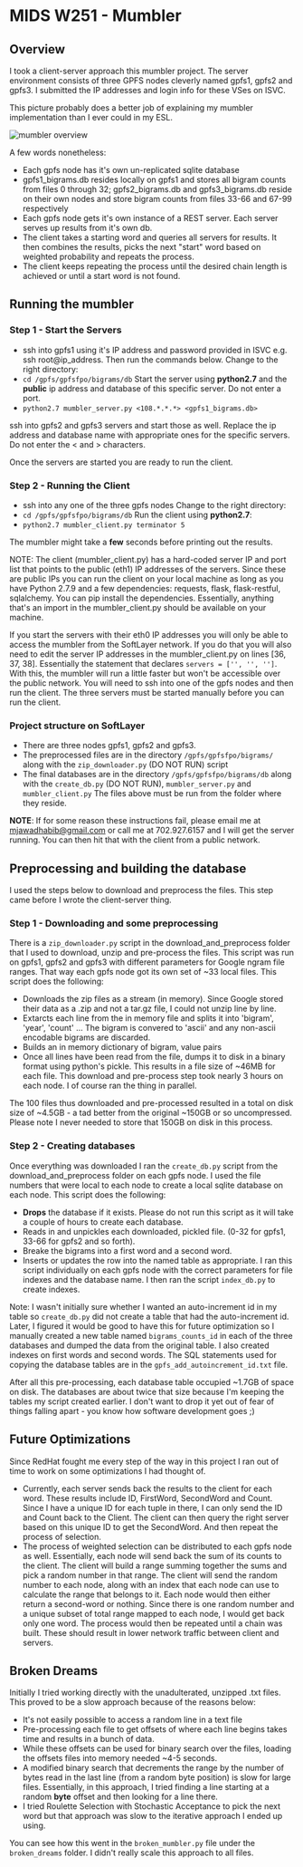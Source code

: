 # MIDS W251 - Mumbler

## Overview
I took a client-server approach this mumbler project. The server environment consists of three GPFS nodes cleverly named gpfs1, gpfs2 and gpfs3. I submitted the IP addresses and login info for these VSes on ISVC.

This picture probably does a better job of explaining my mumbler implementation than I ever could in my ESL.

![mumbler overview](https://github.com/jhabib/midsmumbler/blob/master/midsmumbler.png?raw=true "mumbler overview")

A few words nonetheless:
* Each gpfs node has it's own un-replicated sqlite database 
* gpfs1_bigrams.db resides locally on gpfs1 and stores all bigram counts from files 0 through 32; gpfs2_bigrams.db and gpfs3_bigrams.db reside on their own nodes and store bigram counts from files 33-66 and 67-99 respectively
* Each gpfs node gets it's own instance of a REST server. Each server serves up results from it's own db.
* The client takes a starting word and queries all servers for results. It then combines the results, picks the next "start" word based on weighted probability and repeats the process.
* The client keeps repeating the process until the desired chain length is achieved or until a start word is not found.

## Running the mumbler

### Step 1 - Start the Servers
* ssh into gpfs1 using it's IP address and password provided in ISVC e.g. ssh root@ip\_address. Then run the commands below.
Change to the right directory:
* `cd /gpfs/gpfsfpo/bigrams/db`
Start the server using **python2.7** and the **public** ip address and database of this specific server. Do not enter a port.
* `python2.7 mumbler_server.py <108.*.*.*> <gpfs1_bigrams.db>`

ssh into gpfs2 and gpfs3 servers and start those as well. Replace the ip address and database name with appropriate ones for the specific servers. Do not enter the < and > characters.

Once the servers are started you are ready to run the client.

### Step 2 - Running the Client
* ssh into any one of the three gpfs nodes
Change to the right directory:
* `cd /gpfs/gpfsfpo/bigrams/db`
Run the client using **python2.7**:
* `python2.7 mumbler_client.py terminator 5`

The mumbler might take a **few** seconds before printing out the results.

NOTE: 
The client (mumbler_client.py) has a hard-coded server IP and port list that points to the public (eth1) IP addresses of the servers. Since these are public IPs you can run the client on your local machine as long as you have Python 2.7.9 and a few dependencies: requests, flask, flask-restful, sqlalchemy. You can pip install the dependencies. Essentially, anything that's an import in the mumbler_client.py should be available on your machine.

If you start the servers with their eth0 IP addresses you will only be able to access the mumbler from the SoftLayer network. If you do that you will also need to edit the server IP addresses in the mumbler_client.py on lines [36, 37, 38]. Essentially the statement that declares `servers = ['', '', '']`. With this, the mumbler will run a little faster but won't be accessible over the public network. You will need to ssh into one of the gpfs nodes and then run the client. The three servers must be started manually before you can run the client.

### Project structure on SoftLayer
* There are three nodes gpfs1, gpfs2 and gpfs3.
* The preprocessed files are in the directory `/gpfs/gpfsfpo/bigrams/` along with the `zip_downloader.py` (DO NOT RUN) script
* The final databases are in the directory `/gpfs/gpfsfpo/bigrams/db` along with the `create_db.py` (DO NOT RUN), `mumbler_server.py` and `mumbler_client.py`
The files above must be run from the folder where they reside. 

**NOTE**: 
If for some reason these instructions fail, please email me at mjawadhabib@gmail.com or call me at 702.927.6157 and I will get the server running. You can then hit that with the client from a public network.

## Preprocessing and building the database
I used the steps below to download and preprocess the files. This step came before I wrote the client-server thing.

### Step 1 - Downloading and some preprocessing 
There is a `zip_downloader.py` script in the download_and_preprocess folder that I used to download, unzip and pre-process the files. This script was run on gpfs1, gpfs2 and gpfs3 with different parameters for Google ngram file ranges. That way each gpfs node got its own set of ~33 local files. This script does the following:
* Downloads the zip files as a stream (in memory). Since Google stored their data as a .zip and not a tar.gz file, I could not unzip line by line. 
* Extarcts each line from the in memory file and splits it into 'bigram', 'year', 'count' ... The bigram is convered to 'ascii' and any non-ascii encodable bigrams are discarded.
* Builds an in memory dictionary of bigram, value pairs
* Once all lines have been read from the file, dumps it to disk in a binary format using python's pickle. This results in a file size of ~46MB for each file.
This download and pre-process step took nearly 3 hours on each node. I of course ran the thing in parallel.

The 100 files thus downloaded and pre-processed resulted in a total on disk size of ~4.5GB - a tad better from the original ~150GB or so uncompressed. Please note I never needed to store that 150GB on disk in this process.

### Step 2 - Creating databases
Once everything was downloaded I ran the `create_db.py` script from the download_and_preprocess folder on each gpfs node. I used the file numbers that were local to each node to create a local sqlite database on each node. This script does the following:
* **Drops** the database if it exists. Please do not run this script as it will take a couple of hours to create each database.
* Reads in and unpickles each downloaded, pickled file. (0-32 for gpfs1, 33-66 for gpfs2 and so forth).
* Breake the bigrams into a first word and a second word.
* Inserts or updates the row into the named table as appropriate.
I ran this script individually on each gpfs node with the correct parameters for file indexes and the database name. I then ran the script `index_db.py` to create indexes. 

Note: I wasn't initially sure whether I wanted an auto-increment id in my table so `create_db.py` did not create a table that had the auto-increment id. Later, I figured it would be good to have this for future optimization so I manually created a new table named `bigrams_counts_id` in each of the three databases and dumped the data from the original table. I also created indexes on first words and second words.
The SQL statements used for copying the database tables are in the `gpfs_add_autoincrement_id.txt` file.

After all this pre-processing, each database table occupied ~1.7GB of space on disk. The databases are about twice that size because I'm keeping the tables my script created earlier. I don't want to drop it yet out of fear of things falling apart - you know how software development goes ;)

## Future Optimizations
Since RedHat fought me every step of the way in this project I ran out of time to work on some optimizations I had thought of.
* Currently, each server sends back the results to the client for each word. These results include ID, FirstWord, SecondWord and Count. Since I have a unique ID for each tuple in there, I can only send the ID and Count back to the Client. The client can then query the right server based on this unique ID to get the SecondWord. And then repeat the process of selection.
* The process of weighted selection can be distributed to each gpfs node as well. Essentially, each node will send back the sum of its counts to the client. The client will build a range summing together the sums and pick a random number in that range. The client will send the random number to each node, along with an index that each node can use to calculate the range that belongs to it. Each node would then either return a second-word or nothing. Since there is one random number and a unique subset of total range mapped to each node, I would get back only one word. The process would then be repeated until a chain was built.
These should result in lower network traffic between client and servers.

## Broken Dreams
Initially I tried working directly with the unadulterated, unzipped .txt files. This proved to be a slow approach because of the reasons below:
* It's not easily possible to access a random line in a text file
* Pre-processing each file to get offsets of where each line begins takes time and results in a bunch of data. 
* While these offsets can be used for binary search over the files, loading the offsets files into memory needed ~4-5 seconds. 
* A modified binary search that decrements the range by the number of bytes read in the last line (from a random byte position) is slow for large files. Essentially, in this approach, I tried finding a line starting at a random **byte** offset and then looking for a line there. 
* I tried Roulette Selection with Stochastic Acceptance to pick the next word but that approach was slow to the iterative approach I ended up using. 

You can see how this went in the `broken_mumbler.py` file under the `broken_dreams` folder. I didn't really scale this approach to all files.

